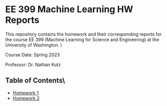 # EE 399 Machine Learning HW Reports
This repository contains the homework and their corresponding reports for the course EE 399 (Machine Learning for Science and Engineering) at the University of Washington.  \

Course Date: Spring 2023  

Professor: Dr. Nathan Kutz  


## Table of Contents\
- [Homework 1](./homework1/README.md)
- [Homework 2](./homework2/README.md)